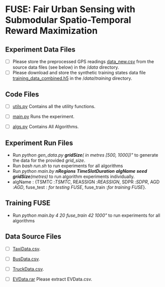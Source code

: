# FUSE: Fair Urban Sensing with Submodular Spatio-Temporal Reward Maximization



## Experiment Data Files

- [ ] Please store the preprocessed GPS readings [data_new.csv](https://drive.google.com/file/d/1-tFdqdS1qdVb6PeduiHRG5lwGGmbQ4Ni/view?usp=share_link) from the source data files (see below) in the $/data$ directory.
- [ ] Please download and store the synthetic training states data file [training_data_combined.h5](https://drive.google.com/file/d/1V8l9otNp77B73klXp82WZc7nMy5SlktO/view?usp=share_link) in the $/data/training$ directory.

## Code Files
- [ ] [utils.py]() Contains all the utility functions.

- [ ] [main.py]() Runs the experiment.

- [ ] [algs.py]() Contains All Algorithms.

## Experiment Run Files
-  Run *python gen_data.py  **gridSize**( in metres [500, 1000])"* to generate the data for the provided *grid_size*. 
-  Run *bash  run.sh* to run experiments for all algorithms 
-  Run *python main.by **nRegions**  **TimeSlotDuration**  **algName**  **seed**  **gridSize**(metres)* to run algorithm experiments individually. 
-  algName : {TSMTC :*TSMTC*, REASSIGN :*REASSIGN*, SDPR :*SDPR*, AGD :*AGD*, fuse_test : *for testing FUSE*, fuse_train :*for training FUSE*}.
  
## Training FUSE
-  Run *python main.by  4  20  fuse_train  42  1000"* to run experiments for all algorithms   


## Data Source Files

- [ ] [TaxiData.csv](http://www-users.cs.umn.edu/~tianhe/BIGDATA/UrbanCPS/TaxiData/TaxiData).
- [ ] [BusData.csv](http://www-users.cs.umn.edu/~tianhe/BIGDATA/UrbanCPS/BusData/BusData).
- [ ] [TruckData.csv](http://www-users.cs.umn.edu/~tianhe/BIGDATA/UrbanCPS/TruckData/TruckData).
- [ ] [EVData.rar](http://guangwang.me/files/ETData.rar) Please extract EVData.csv.


